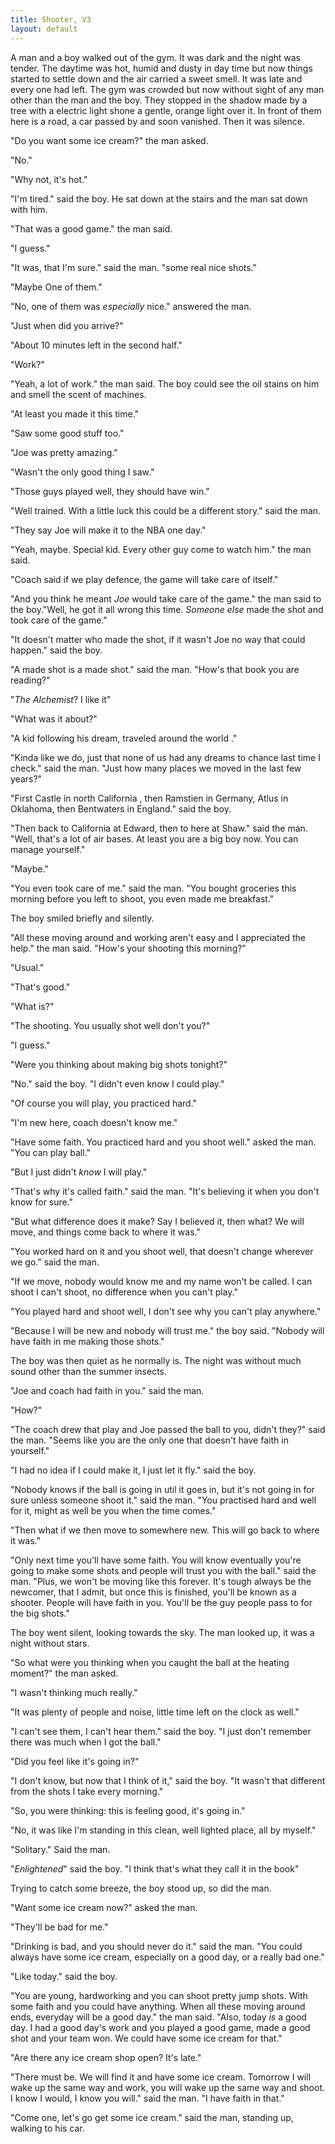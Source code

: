 ```yaml
---
title: Shooter, V3
layout: default
---
```


A man and a boy walked out of the gym. It was dark and the night was tender. The daytime was hot, humid and dusty in day time but now things started to settle down and the air carried a sweet smell. It was late and every one had left. The gym was crowded but now without sight of any man other than the man and the boy. They stopped in the shadow made by a tree with a electric light shone a gentle, orange light over it. In front of them here is a road, a car passed by and soon vanished. Then it was silence.

"Do you want some ice cream?" the man asked.

"No."

"Why not, it's hot."

"I'm tired." said the boy. He sat down at the stairs and the man sat down with him.

"That was a good game." the man said.

"I guess."

"It was, that I'm sure." said the man. "some real nice shots."

"Maybe One of them."

"No, one of them was _especially_ nice." answered the man.

"Just when did you arrive?"

"About 10 minutes left in the second half."

"Work?"

"Yeah, a lot of work." the man said. The boy could see the oil stains on him and smell the scent of machines.

"At least you made it this time."

"Saw some good stuff too."

"Joe was pretty amazing."

"Wasn't the only good thing I saw."

"Those guys played well, they should have win."

"Well trained. With a little luck this could be a different story." said the man.

"They say Joe will make it to the NBA one day."

"Yeah, maybe. Special kid. Every other guy come to watch him." the man said.

"Coach said if we play defence, the game will take care of itself."

"And you think he meant _Joe_ would take care of the game." the man said to the boy."Well, he got it all wrong this time. _Someone else_ made the shot and took care of the game." 

"It doesn't matter who made the shot, if it wasn't Joe no way that could happen." said the boy.

"A made shot is a made shot." said the man. "How's that book you are reading?"

"_The Alchemist_? I like it"

"What was it about?"

"A kid following his dream, traveled around the world ."

"Kinda like we do, just that none of us had any dreams to chance last time I check." said the man. "Just how many places we moved in the last few years?"

"First Castle in north California , then Ramstien in Germany, Atlus in Oklahoma, then  Bentwaters in England." said the boy.

"Then back to California at Edward, then to here at Shaw." said the man. "Well, that's a lot of air bases. At least you are a big boy now. You can manage yourself."

"Maybe."

"You even took care of me." said the man. "You bought groceries this morning before you left to shoot, you even made me breakfast."

The boy smiled briefly and silently.

"All these moving around and working aren't easy and I appreciated the help." the man said. "How's your shooting this morning?"

"Usual."

"That's good."

"What is?"

"The shooting. You usually shot well don't you?"

"I guess."

"Were you thinking about making big shots tonight?"

"No." said the boy. "I didn't even know I could play."

"Of course you will play, you practiced hard."

"I'm new here, coach doesn't know me."

"Have some faith. You practiced hard and you shoot well." asked the man. "You can play ball."

"But I just didn't _know_ I will play."

"That's why it's called faith." said the man. "It's believing it when you don't know for sure."

"But what difference does it make? Say I believed it, then what? We will move, and things come back to where it was."

"You worked hard on it and you shoot well, that doesn't change wherever we go." said the man.

"If we move, nobody would know me and my name won't be called. I can shoot I can't shoot, no difference when you can't play."

"You played hard and shoot well, I don't see why you can't play anywhere."

"Because I will be new and nobody will trust me." the boy said. "Nobody will have faith in me making those shots."

The boy was then quiet as he normally is. The night was without much sound other than the summer insects.

"Joe and coach had faith in you." said the man.

"How?"

"The coach drew that play and Joe passed the ball to you, didn't they?" said the man. "Seems like you are the only one that doesn't have faith in yourself."

"I had no idea if I could make it, I just let it fly." said the boy.

"Nobody knows if the ball is going in util it goes in, but it's not going in for sure unless someone shoot it." said the man. "You practised hard and well for it, might as well be you when the time comes."

"Then what if we then move to somewhere new. This will go back to where it was."

"Only next time you'll have some faith. You will know eventually you're going to make some shots and people will trust you with the ball." said the man. "Plus, we won't be moving like this forever. It's tough always be the newcomer, that I admit, but once this is finished, you'll be known as a shooter. People will have faith in you. You'll be the guy people pass to for the big shots."

The boy went silent, looking towards the sky. The man looked up, it was a night without stars.

"So what were you thinking when you caught the ball at the heating moment?" the man asked.

"I wasn't thinking much really."

"It was plenty of people and noise, little time left on the clock as well."

"I can't see them, I can't hear them." said the boy. "I just don't remember there was much when I got the ball."

"Did you feel like it's going in?"

"I don't know, but now that I think of it," said the boy. "It wasn't that different from the shots I take every morning."

"So, you were thinking: this is feeling good, it's going in."

"No, it was like I'm standing in this clean, well lighted place, all by myself."

"Solitary." Said the man.

"_Enlightened_" said the boy. "I think that's what they call it in the book"

Trying to catch some breeze, the boy stood up, so did the man.

"Want some ice cream now?" asked the man.

"They'll be bad for me."

"Drinking is bad, and you should never do it." said the man. "You could always have some ice cream, especially on a good day, or a really bad one."

"Like today." said the boy.

"You are young, hardworking and you can shoot pretty jump shots. With some faith and you could have anything. When all these moving around ends, everyday will be a good day." the man said. "Also, today _is_ a good day. I had a good day's work and you played a good game, made a good shot and your team won. We could have some ice cream for that."

"Are there any ice cream shop open? It's late."

"There must be. We will find it and have some ice cream. Tomorrow I will wake up the same way and work, you will wake up the same way and shoot. I know I would, I know you will." said the man. "I have faith in that."

"Come one, let's go get some ice cream." said the man, standing up, walking to his car.